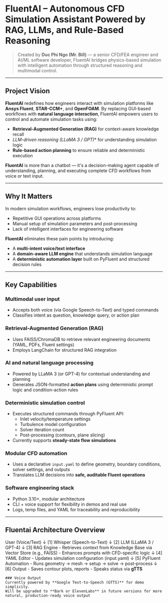 # FluentAI – Autonomous CFD Simulation Assistant Powered by RAG, LLMs, and Rule-Based Reasoning

> Created by **Duc Phi Ngo (Mr. Bill)** — a senior CFD/FEA engineer and AI/ML software developer, FluentAI bridges physics-based simulation with intelligent automation through structured reasoning and multimodal control.

---

## Project Vision

**FluentAI** redefines how engineers interact with simulation platforms like **Ansys Fluent**, **STAR-CCM+**, and **OpenFOAM**. By replacing GUI-based workflows with **natural language interaction**, FluentAI empowers users to control and automate simulation tasks using:

- **Retrieval-Augmented Generation (RAG)** for context-aware knowledge recall  
- *LLM-driven reasoning (LLaMA 3 / GPT)** for understanding simulation logic  
- **Rule-based action planning** to ensure reliable and deterministic execution  

**FluentAI** is more than a chatbot — it's a decision-making agent capable of understanding, planning, and executing complete CFD workflows from voice or text input.

---

## Why It Matters

In modern simulation workflows, engineers lose productivity to:
- Repetitive GUI operations across platforms
- Manual setup of simulation parameters and post-processing
- Lack of intelligent interfaces for engineering software

**FluentAI** eliminates these pain points by introducing:
- A **multi-intent voice/text interface**
- A **domain-aware LLM engine** that understands simulation language
- A **deterministic automation layer** built on PyFluent and structured decision rules

---

## Key Capabilities

### Multimodal user input
- Accepts both voice (via Google Speech-to-Text) and typed commands
- Classifies intent as question, knowledge query, or action plan

### Retrieval-Augmented Generation (RAG)
- Uses FAISS/ChromaDB to retrieve relevant engineering documents (YAML, PDFs, Fluent settings)
- Employs LangChain for structured RAG integration

### AI and natural language processing
- Powered by LLaMA 3 (or GPT-4) for contextual understanding and planning
- Generates JSON-formatted **action plans** using deterministic prompt logic and condition-action rules

### Deterministic simulation control
- Executes structured commands through PyFluent API:
  - Inlet velocity/temperature settings
  - Turbulence model configuration
  - Solver iteration count
  - Post-processing (contours, plane slicing)
- Currently supports **steady-state flow simulations**

### Modular CFD automation
- Uses a declarative `input.yaml` to define geometry, boundary conditions, solver settings, and outputs
- Translates LLM decisions into **safe, auditable Fluent operations**

### Software engineering stack
- Python 3.10+, modular architecture
- CLI + voice support for flexibility in demos and real use
- Logs, temp files, and YAML for traceability and reproducibility

---

## Fluentai Architecture Overview
User (Voice/Text)
    ↓
[1] Whisper (Speech-to-Text)
    ↓
[2] LLM (LLaMA 3 / GPT-4)
    ↓
[3] RAG Engine
    - Retrieves context from Knowledge Base via Vector Store (e.g., FAISS)
    - Enhances prompts with CFD-specific logic
    ↓
[4] YAML Editor
    - Updates simulation configuration (input.yaml)
    ↓
[5] PyFluent Automation
    - Runs geometry → mesh → setup → solve → post-process
    ↓
[6] Output
    - Saves contour plots, reports
    - Speaks status via **gTTS**
```
### Voice Output
Currently powered by **Google Text-to-Speech (GTTS)** for demo simplicity.
Will be upgraded to **Bark or ElevenLabs** in future versions for more natural, production-ready voice output